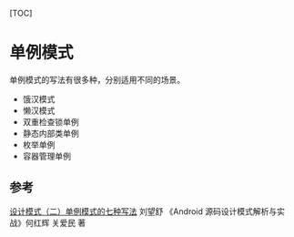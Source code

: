 [TOC]

# 单例模式

单例模式的写法有很多种，分别适用不同的场景。

- 饿汉模式
- 懒汉模式
- 双重检查锁单例
- 静态内部类单例
- 枚举单例
- 容器管理单例

## 参考

[设计模式（二）单例模式的七种写法](http://blog.csdn.net/itachi85/article/details/50510124) 刘望舒
《Android 源码设计模式解析与实战》何红辉 关爱民 著